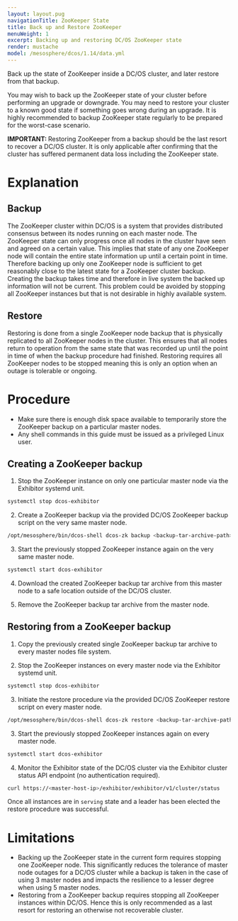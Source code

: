 ```yaml
---
layout: layout.pug
navigationTitle: ZooKeeper State
title: Back up and Restore ZooKeeper
menuWeight: 1
excerpt: Backing up and restoring DC/OS ZooKeeper state
render: mustache
model: /mesosphere/dcos/1.14/data.yml
--- 
```


Back up the state of ZooKeeper inside a DC/OS cluster, and later restore from that backup.

You may wish to back up the ZooKeeper state of your cluster before performing an upgrade or downgrade. You may need to restore your cluster to a known good state if something goes wrong during an upgrade. It is highly recommended to backup ZooKeeper state regularly to be prepared for the worst-case scenario.

<p class="message--important"><strong>IMPORTANT: </strong>
Restoring ZooKeeper from a backup should be the last resort to recover a DC/OS cluster. It is only applicable after confirming that the cluster has suffered permanent data loss including the ZooKeeper state.
</p>

# Explanation

## Backup

The ZooKeeper cluster within DC/OS is a system that provides distributed consensus between its nodes running on each master node. The ZooKeeper state can only progress once all nodes in the cluster have seen and agreed on a certain value. This implies that state of any one ZooKeeper node will contain the entire state information up until a certain point in time. Therefore backing up only one ZooKeeper node is sufficient to get reasonably close to the latest state for a ZooKeeper cluster backup. Creating the backup takes time and therefore in live system the backed up information will not be current. This problem could be avoided by stopping all ZooKeeper instances but that is not desirable in highly available system.

## Restore

Restoring is done from a single ZooKeeper node backup that is physically replicated to all ZooKeeper nodes in the cluster.
This ensures that all nodes return to operation from the same state that was recorded up until the point in time of when the backup procedure had finished. Restoring requires all ZooKeeper nodes to be stopped meaning this is only an option when an outage is tolerable or ongoing.

# Procedure 

* Make sure there is enough disk space available to temporarily store the ZooKeeper backup on a particular master nodes.
* Any shell commands in this guide must be issued as a privileged Linux user.

## Creating a ZooKeeper backup

1. Stop the ZooKeeper instance on only one particular master node via the Exhibitor systemd unit.

```bash
systemctl stop dcos-exhibitor
```

2. Create a ZooKeeper backup via the provided DC/OS ZooKeeper backup script on the very same master node.

```bash
/opt/mesosphere/bin/dcos-shell dcos-zk backup <backup-tar-archive-path> -v
```

3. Start the previously stopped ZooKeeper instance again on the very same master node.

```bash
systemctl start dcos-exhibitor
```

4. Download the created ZooKeeper backup tar archive from this master node to a safe location outside of the DC/OS cluster.

5. Remove the ZooKeeper backup tar archive from the master node.


## Restoring from a ZooKeeper backup

1. Copy the previously created single ZooKeeper backup tar archive to every master nodes file system.

2. Stop the ZooKeeper instances on every master node via the Exhibitor systemd unit.

```bash
systemctl stop dcos-exhibitor
```

3. Initiate the restore procedure via the provided DC/OS ZooKeeper restore script on every master node.

```bash
/opt/mesosphere/bin/dcos-shell dcos-zk restore <backup-tar-archive-path> -v
```

3. Start the previously stopped ZooKeeper instances again on every master node.

```bash
systemctl start dcos-exhibitor
```

4. Monitor the Exhibitor state of the DC/OS cluster via the Exhibitor cluster status API endpoint (no authentication required).

```bash
curl https://<master-host-ip>/exhibitor/exhibitor/v1/cluster/status
```

Once all instances are in `serving` state and a leader has been elected the restore procedure was successful.


# Limitations
- Backing up the ZooKeeper state in the current form requires stopping one ZooKeeper node. This significantly reduces the tolerance of master node outages for a DC/OS cluster while a backup is taken in the case of using 3 master nodes and impacts the resilience to a lesser degree when using 5 master nodes.
- Restoring from a ZooKeeper backup requires stopping all ZooKeeper instances within DC/OS. Hence this is only recommended as a last resort for restoring an otherwise not recoverable cluster.
